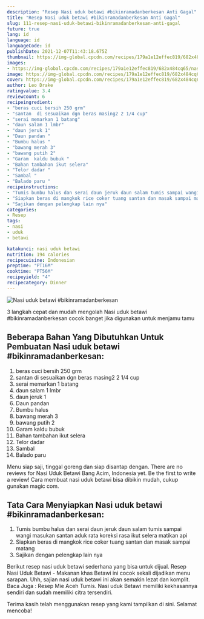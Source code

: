 ```yaml
---
description: "Resep Nasi uduk betawi #bikinramadanberkesan Anti Gagal"
title: "Resep Nasi uduk betawi #bikinramadanberkesan Anti Gagal"
slug: 111-resep-nasi-uduk-betawi-bikinramadanberkesan-anti-gagal
future: true
lang: id
language: id
languageCode: id
publishDate: 2021-12-07T11:43:18.675Z 
thumbnail: https://img-global.cpcdn.com/recipes/179a1e12effec819/682x484cq65/nasi-uduk-betawi-bikinramadanberkesan-foto-resep-utama.png
images:
- https://img-global.cpcdn.com/recipes/179a1e12effec819/682x484cq65/nasi-uduk-betawi-bikinramadanberkesan-foto-resep-utama.png
image: https://img-global.cpcdn.com/recipes/179a1e12effec819/682x484cq65/nasi-uduk-betawi-bikinramadanberkesan-foto-resep-utama.png
cover: https://img-global.cpcdn.com/recipes/179a1e12effec819/682x484cq65/nasi-uduk-betawi-bikinramadanberkesan-foto-resep-utama.png
author: Leo Drake
ratingvalue: 3.4
reviewcount: 6
recipeingredient:
- "beras cuci bersih 250 grm"
- "santan  di sesuaikan dgn beras masing2 2 1/4 cup"
- "serai memarkan 1 batang"
- "daun salam 1 lmbr"
- "daun jeruk 1"
- "Daun pandan "
- "Bumbu halus "
- "bawang merah 3"
- "bawang putih 2"
- "Garam  kaldu bubuk "
- "Bahan tambahan ikut selera"
- "Telor dadar "
- "Sambal "
- "Balado paru "
recipeinstructions:
- "Tumis bumbu halus dan serai daun jeruk daun salam tumis sampai wangi masukan santan aduk rata koreksi rasa ikut selera matikan api"
- "Siapkan beras di mangkok rice coker tuang santan dan masak sampai matang"
- "Sajikan dengan pelengkap lain nya"
categories:
- Resep
tags:
- nasi
- uduk
- betawi

katakunci: nasi uduk betawi 
nutrition: 194 calories
recipecuisine: Indonesian
preptime: "PT16M"
cooktime: "PT56M"
recipeyield: "4"
recipecategory: Dinner
---
```



![Nasi uduk betawi #bikinramadanberkesan](https://img-global.cpcdn.com/recipes/179a1e12effec819/682x484cq65/nasi-uduk-betawi-bikinramadanberkesan-foto-resep-utama.png)

3 langkah cepat dan mudah mengolah  Nasi uduk betawi #bikinramadanberkesan cocok banget jika digunakan untuk menjamu tamu

<!--inarticleads1-->

## Beberapa Bahan Yang Dibutuhkan Untuk Pembuatan Nasi uduk betawi #bikinramadanberkesan:

1. beras cuci bersih 250 grm
1. santan  di sesuaikan dgn beras masing2 2 1/4 cup
1. serai memarkan 1 batang
1. daun salam 1 lmbr
1. daun jeruk 1
1. Daun pandan 
1. Bumbu halus 
1. bawang merah 3
1. bawang putih 2
1. Garam  kaldu bubuk 
1. Bahan tambahan ikut selera
1. Telor dadar 
1. Sambal 
1. Balado paru 

Menu siap saji, tinggal goreng dan siap disantap dengan. There are no reviews for Nasi Uduk Betawi Bang Acim, Indonesia yet. Be the first to write a review! Cara membuat nasi uduk betawi bisa dibikin mudah, cukup gunakan magic com. 

<!--inarticleads2-->

## Tata Cara Menyiapkan Nasi uduk betawi #bikinramadanberkesan:

1. Tumis bumbu halus dan serai daun jeruk daun salam tumis sampai wangi masukan santan aduk rata koreksi rasa ikut selera matikan api
1. Siapkan beras di mangkok rice coker tuang santan dan masak sampai matang
1. Sajikan dengan pelengkap lain nya


Berikut resep nasi uduk betawi sederhana yang bisa untuk dijual. Resep Nasi Uduk Betawi - Makanan khas Betawi ini cocok sekali dijadikan menu sarapan. Uhh, sajian nasi uduk betawi ini akan semakin lezat dan komplit. Baca Juga : Resep Mie Aceh Tumis. Nasi uduk Betawi memiliki kekhasannya sendiri dan sudah memiliki citra tersendiri. 

Terima kasih telah menggunakan resep yang kami tampilkan di sini. Selamat mencoba!
